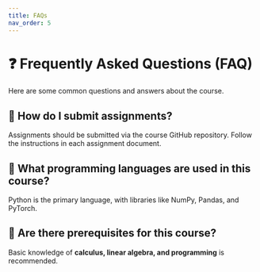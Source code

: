 ```yaml
---
title: FAQs
nav_order: 5
---
```



# ❓ Frequently Asked Questions (FAQ)

Here are some common questions and answers about the course.

## 📌 How do I submit assignments?
Assignments should be submitted via the course GitHub repository. Follow the instructions in each assignment document.

## 📌 What programming languages are used in this course?
Python is the primary language, with libraries like NumPy, Pandas, and PyTorch.

## 📌 Are there prerequisites for this course?
Basic knowledge of **calculus, linear algebra, and programming** is recommended.
